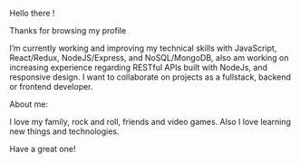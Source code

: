 Hello there !

Thanks for browsing my profile 

I’m currently working and improving my technical skills with JavaScript, React/Redux, NodeJS/Express, and NoSQL/MongoDB, 
also am working on increasing experience regarding RESTful APIs built with NodeJs, and responsive design.
I want to collaborate on projects as a fullstack, backend or frontend developer.
 
About me:

I love my family, rock and roll, friends and video games. Also I love learning new things and technologies.
 
 Have a great one! 
